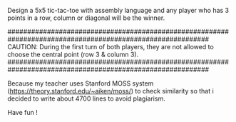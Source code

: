 Design a 5x5 tic-tac-toe with assembly language and any player who has 3 points in a row, column or diagonal will be the winner.

###########################################################################################################
CAUTION:
During the first turn of both players, they are not allowed to choose the central point (row 3 & column 3).
###########################################################################################################

Because my teacher uses Stanford MOSS system (https://theory.stanford.edu/~aiken/moss/) to check similarity so that i decided to write about 4700 lines to avoid plagiarism.

Have fun !
